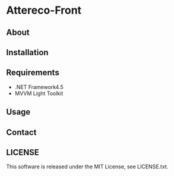 # Attereco-Front

## About

## Installation

## Requirements

- .NET Framework4.5
- MVVM Light Toolkit

## Usage

## Contact

## LICENSE
This software is released under the MIT License, see LICENSE.txt.
